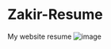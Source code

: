# Zakir-Resume
My website resume 
![image](https://github.com/zakirzikri12/Zakir-Resume/assets/80703252/037972ff-9554-44d7-9e3c-59fdca81cfad)
